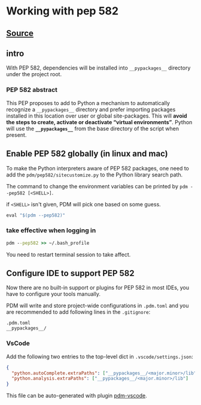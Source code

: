 # Working with pep 582

## [Source](https://pdm.fming.dev/2.2/usage/pep582/#vscode)

## intro

With PEP 582, dependencies will be installed into `__pypackages__` directory under the project root.

### PEP 582 abstract

This PEP proposes to add to Python a mechanism to automatically recognize a `__pypackages__` directory and prefer importing packages installed in this location over user or global site-packages. This will __avoid the steps to create, activate or deactivate “virtual environments”__. Python will use the **`__pypackages__`** from the base directory of the script when present.

## Enable PEP 582 globally (in linux and mac)

To make the Python interpreters aware of PEP 582 packages, one need to add the `pdm/pep582/sitecustomize.py` to the Python library search path.

The command to change the environment variables can be printed by `pdm --pep582 [<SHELL>]`.

if `<SHELL>` isn't given, PDM will pick one based on some guess.

```cmd
eval "$(pdm --pep582)"
```

### take effective when logging in

```cmd
pdm --pep582 >> ~/.bash_profile
```

You need to restart terminal session to take affect.

## Configure IDE to support PEP 582

Now there are no built-in support or plugins for PEP 582 in most IDEs, you have to configure your tools manually.

PDM will write and store project-wide configurations in `.pdm.toml` and you are recommended to add following lines in the `.gitignore`:

```git
.pdm.toml
__pypackages__/
```

### VsCode

Add the following two entries to the top-level dict in `.vscode/settings.json`:

```json
{
  "python.autoComplete.extraPaths": ["__pypackages__/<major.minor>/lib"],
  "python.analysis.extraPaths": ["__pypackages__/<major.minor>/lib"]
}
```

This file can be auto-generated with plugin [pdm-vscode](https://github.com/frostming/pdm-vscode).
